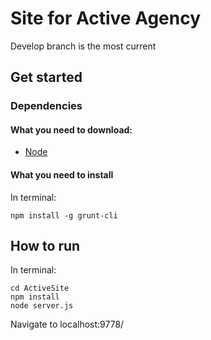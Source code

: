 # Site for Active Agency

Develop branch is the most current

## Get started

### Dependencies

#### What you need to download:

* [Node](http://nodejs.org)


#### What you need to install
In terminal:

```
npm install -g grunt-cli
```
## How to run 
In terminal:

```
cd ActiveSite
npm install
node server.js
```

Navigate to localhost:9778/



